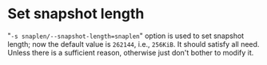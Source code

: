 # Set snapshot length

"`-s snaplen/--snapshot-length=snaplen`" option is used to set snapshot length; now the default value is `262144`, i.e., `256KiB`. It should satisfy all need. Unless there is a sufficient reason, otherwise just don't bother to modify it. 